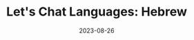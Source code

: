---
title: "Let's Chat Languages: Hebrew"
date: 2023-08-26
tags: [RadMon, Podcast]
_build: {render: never}
xml: false
externalUrl: https://podcasts.apple.com/us/podcast/an-interview-with-omri-about-hebrew/id1703353761?i=1000625680149
---